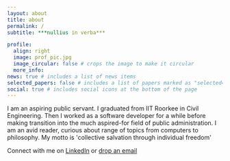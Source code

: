 ```yaml
---
layout: about
title: about
permalink: /
subtitle: ***nullius in verba***

profile:
  align: right
  image: prof_pic.jpg
  image_circular: false # crops the image to make it circular
  more_info:
news: true # includes a list of news items
selected_papers: false # includes a list of papers marked as "selected={true}"
social: true # includes social icons at the bottom of the page
---
```


I am an aspiring public servant. I graduated from IIT Roorkee in Civil Engineering. Then I worked as a software developer for a while before making transition into the much aspired-for field of public administration. 
I am an avid reader, curious about range of topics from computers to philosophy. My motto is 'collective salvation through individual freedom'

Connect with me on  [LinkedIn](https://linkedin.com/muneebahmaddar) or [drop an email](mailto:muneebiitr@gmail.com)
